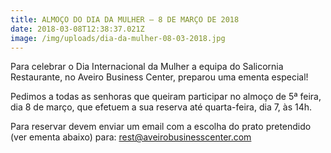 ```yaml
---
title: ALMOÇO DO DIA DA MULHER – 8 DE MARÇO DE 2018
date: 2018-03-08T12:38:37.021Z
image: /img/uploads/dia-da-mulher-08-03-2018.jpg
---
```

Para celebrar o Dia Internacional da Mulher a equipa do Salicornia Restaurante, no Aveiro Business Center, preparou uma ementa especial!



Pedimos a todas as senhoras que queiram participar no almoço de 5ª feira, dia 8 de março, que efetuem a sua reserva até quarta-feira, dia 7, às 14h.

Para reservar devem enviar um email com a escolha do prato pretendido (ver ementa abaixo) para: rest@aveirobusinesscenter.com
